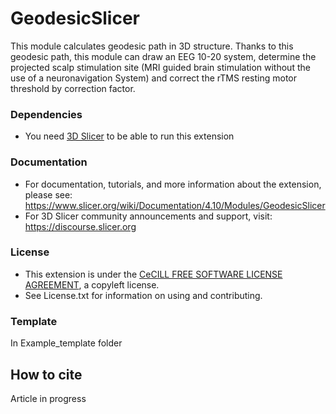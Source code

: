 # GeodesicSlicer
This module calculates geodesic path in 3D structure. Thanks to this geodesic path, this module can draw an EEG 10-20 system, determine the projected scalp stimulation site (MRI guided brain stimulation without the use of a neuronavigation System) and correct the rTMS resting motor threshold by correction factor. 

### Dependencies 
- You need [3D Slicer](https://download.slicer.org/) to be able to run this extension

### Documentation
- For documentation, tutorials, and more information about the extension, please see: https://www.slicer.org/wiki/Documentation/4.10/Modules/GeodesicSlicer
- For 3D Slicer community announcements and support, visit: https://discourse.slicer.org

### License
- This extension is under the [CeCILL FREE SOFTWARE LICENSE AGREEMENT](http://www.cecill.info/licences/Licence_CeCILL_V2.1-en.html), a copyleft license.
- See License.txt for information on using and contributing.

### Template
In Example_template folder

## How to cite
Article in progress
